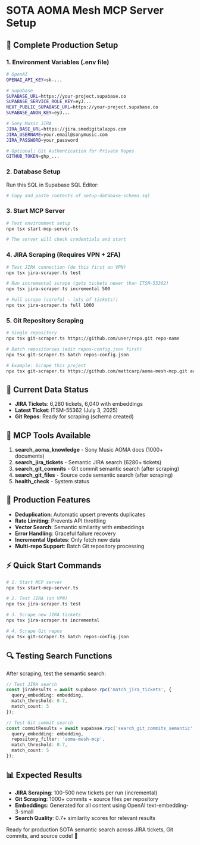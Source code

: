 # SOTA AOMA Mesh MCP Server Setup

## 🚀 Complete Production Setup

### 1. Environment Variables (.env file)
```bash
# OpenAI
OPENAI_API_KEY=sk-...

# Supabase
SUPABASE_URL=https://your-project.supabase.co
SUPABASE_SERVICE_ROLE_KEY=eyJ...
NEXT_PUBLIC_SUPABASE_URL=https://your-project.supabase.co
SUPABASE_ANON_KEY=eyJ...

# Sony Music JIRA 
JIRA_BASE_URL=https://jira.smedigitalapps.com
JIRA_USERNAME=your.email@sonymusic.com
JIRA_PASSWORD=your_password

# Optional: Git Authentication for Private Repos
GITHUB_TOKEN=ghp_...
```

### 2. Database Setup
Run this SQL in Supabase SQL Editor:
```bash
# Copy and paste contents of setup-database-schema.sql
```

### 3. Start MCP Server
```bash
# Test environment setup
npx tsx start-mcp-server.ts

# The server will check credentials and start
```

### 4. JIRA Scraping (Requires VPN + 2FA)
```bash
# Test JIRA connection (do this first on VPN)
npx tsx jira-scraper.ts test

# Run incremental scrape (gets tickets newer than ITSM-55362)
npx tsx jira-scraper.ts incremental 500

# Full scrape (careful - lots of tickets!)
npx tsx jira-scraper.ts full 1000
```

### 5. Git Repository Scraping
```bash
# Single repository
npx tsx git-scraper.ts https://github.com/user/repo.git repo-name

# Batch repositories (edit repos-config.json first)
npx tsx git-scraper.ts batch repos-config.json

# Example: Scrape this project
npx tsx git-scraper.ts https://github.com/mattcarp/aoma-mesh-mcp.git aoma-mesh-mcp
```

## 🎯 Current Data Status

- **JIRA Tickets**: 6,280 tickets, 6,040 with embeddings
- **Latest Ticket**: ITSM-55362 (July 3, 2025)
- **Git Repos**: Ready for scraping (schema created)

## 📡 MCP Tools Available

1. **search_aoma_knowledge** - Sony Music AOMA docs (1000+ documents)
2. **search_jira_tickets** - Semantic JIRA search (6280+ tickets)
3. **search_git_commits** - Git commit semantic search (after scraping)
4. **search_git_files** - Source code semantic search (after scraping)
5. **health_check** - System status

## 🔧 Production Features

- **Deduplication**: Automatic upsert prevents duplicates
- **Rate Limiting**: Prevents API throttling
- **Vector Search**: Semantic similarity with embeddings
- **Error Handling**: Graceful failure recovery
- **Incremental Updates**: Only fetch new data
- **Multi-repo Support**: Batch Git repository processing

## ⚡ Quick Start Commands

```bash
# 1. Start MCP server
npx tsx start-mcp-server.ts

# 2. Test JIRA (on VPN)
npx tsx jira-scraper.ts test

# 3. Scrape new JIRA tickets
npx tsx jira-scraper.ts incremental

# 4. Scrape Git repos
npx tsx git-scraper.ts batch repos-config.json
```

## 🔍 Testing Search Functions

After scraping, test the semantic search:

```typescript
// Test JIRA search
const jiraResults = await supabase.rpc('match_jira_tickets', {
  query_embedding: embedding,
  match_threshold: 0.7,
  match_count: 5
});

// Test Git commit search  
const commitResults = await supabase.rpc('search_git_commits_semantic', {
  query_embedding: embedding,
  repository_filter: 'aoma-mesh-mcp',
  match_threshold: 0.7,
  match_count: 5
});
```

## 📊 Expected Results

- **JIRA Scraping**: 100-500 new tickets per run (incremental)
- **Git Scraping**: 1000+ commits + source files per repository
- **Embeddings**: Generated for all content using OpenAI text-embedding-3-small
- **Search Quality**: 0.7+ similarity scores for relevant results

Ready for production SOTA semantic search across JIRA tickets, Git commits, and source code! 🚀
